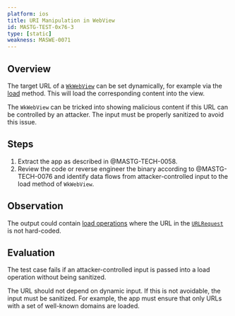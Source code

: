 ```yaml
---
platform: ios
title: URI Manipulation in WebView 
id: MASTG-TEST-0x76-3
type: [static]
weakness: MASWE-0071
---
```


## Overview

The target URL of a [`WkWebView`](https://developer.apple.com/documentation/webkit/wkwebview "Apple Developer") can be set dynamically, for example via the [load](https://developer.apple.com/documentation/webkit/wkwebview/1414954-load "Apple Developer") method. This will load the corresponding content into the view.

The `WkWebView` can be tricked into showing malicious content if this URL can be controlled by an attacker. The input must be properly sanitized to avoid this issue.

## Steps

1. Extract the app as described in @MASTG-TECH-0058.
2. Review the code or reverse engineer the binary according to @MASTG-TECH-0076 and identify data flows from attacker-controlled input to the load method of `WkWebView`.

## Observation

The output could contain [load operations](https://developer.apple.com/documentation/webkit/wkwebview "Apple Developer") where the URL in the [`URLRequest`](https://developer.apple.com/documentation/foundation/urlrequest?language=objc "Apple Developer") is not hard-coded.

## Evaluation

The test case fails if an attacker-controlled input is passed into a load operation without being sanitized.

The URL should not depend on dynamic input. If this is not avoidable, the input must be sanitized. For example, the app must ensure that only URLs with a set of well-known domains are loaded.
